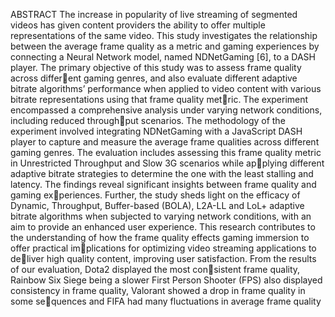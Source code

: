 ABSTRACT
The increase in popularity of live streaming of segmented
videos has given content providers the ability to offer multiple
representations of the same video. This study investigates the
relationship between the average frame quality as a metric and
gaming experiences by connecting a Neural Network model,
named NDNetGaming [6], to a DASH player. The primary
objective of this study was to assess frame quality across different gaming genres, and also evaluate different adaptive bitrate
algorithms’ performance when applied to video content with
various bitrate representations using that frame quality metric. The experiment encompassed a comprehensive analysis
under varying network conditions, including reduced throughput scenarios. The methodology of the experiment involved
integrating NDNetGaming with a JavaScript DASH player
to capture and measure the average frame qualities across
different gaming genres.
The evaluation includes assessing this frame quality metric
in Unrestricted Throughput and Slow 3G scenarios while applying different adaptive bitrate strategies to determine the
one with the least stalling and latency. The findings reveal
significant insights between frame quality and gaming experiences. Further, the study sheds light on the efficacy of
Dynamic, Throughput, Buffer-based (BOLA), L2A-LL and
LoL+ adaptive bitrate algorithms when subjected to varying
network conditions, with an aim to provide an enhanced user
experience.
This research contributes to the understanding of how the
frame quality effects gaming immersion to offer practical implications for optimizing video streaming applications to deliver high quality content, improving user satisfaction. From
the results of our evaluation, Dota2 displayed the most consistent frame quality, Rainbow Six Siege being a slower First
Person Shooter (FPS) also displayed consistency in frame
quality, Valorant showed a drop in frame quality in some sequences and FIFA had many fluctuations in average frame
quality

